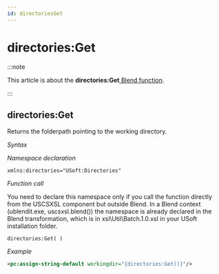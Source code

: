 ```yaml
---
id: directoriesGet
---
```


# directories:Get




:::note

This article is about the **directories:Get**[ Blend function](/docs/Repositories/Blend_functions).

:::

## **directories:Get**

Returns the folderpath pointing to the working directory.

*Syntax*

*Namespace declaration*

```
xmlns:directories="USoft:Directories"
```

*Function call*

You need to declare this namespace only if you call the function directly from the USCSXSL component but outside Blend. In a Blend context (ublendit.exe, uscsxsl.blend()) the namespace is already declared in the Blend transformation, which is in xsl\\Util\\Batch.1.0.xsl in your USoft installation folder.

```
directories:Get( )
```

*Example*

```xml
<pc:assign-string-default workingdir="{directories:Get()}"/>
```

 
